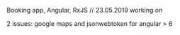 Booking app, Angular, RxJS // 23.05.2019 working on

2 issues: google maps and jsonwebtoken for angular > 6
